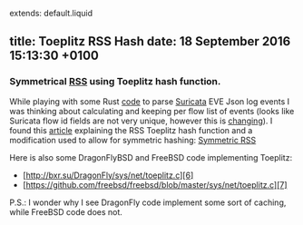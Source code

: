 extends: default.liquid

title: Toeplitz RSS Hash
date: 18 September 2016 15:13:30 +0100
---

### Symmetrical [RSS][1] using Toeplitz hash function.

While playing with some Rust [code][3] to parse [Suricata][5] EVE Json log events I was thinking about
calculating and keeping per flow list of events (looks like Suricata flow id fields are not very unique, however this is [changing][4]).
I found this [article][2] explaining the RSS Toeplitz hash function and a modification used to allow for
symmetric hashing: [Symmetric RSS][2]

Here is also some DragonFlyBSD and FreeBSD code implementing Toeplitz:
 * [http://bxr.su/DragonFly/sys/net/toeplitz.c][6]
 * [https://github.com/freebsd/freebsd/blob/master/sys/net/toeplitz.c][7]

P.S.: I wonder why I see DragonFly code implement some sort of caching, while
FreeBSD code does not.

[1]: https://msdn.microsoft.com/windows/hardware/drivers/network/rss-hashing-functions
[2]: http://www.ran-lifshitz.com/2014/08/28/symmetric-rss-receive-side-scaling/
[3]: https://github.com/ndenev/eve-rust
[4]: https://redmine.openinfosecfoundation.org/issues/1870
[5]: https://suricata-ids.org
[6]: http://bxr.su/DragonFly/sys/net/toeplitz.c
[7]: https://github.com/freebsd/freebsd/blob/master/sys/net/toeplitz.c
